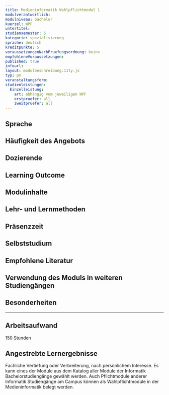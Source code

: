 ```yaml
---
title: Medieninformatik Wahlpflichtmodul 1
modulverantwortlich:
modulniveau: bachelor
kuerzel: WPF
untertitel: 
studiensemester: 6
kategorie: spezialisierung
sprache: deutsch
kreditpunkte: 5
voraussetzungenNachPruefungsordnung: keine
empfohleneVoraussetzungen: 
published: true
infourl: 
layout: modulbeschreibung.11ty.js
typ: pm
veranstaltungsform: 
studienleistungen:
  Einzelleistung:
    art: abhängig vom jeweiligen WPF
    erstpruefer: all
    zweitpruefer: all
---
```


## Sprache

## Häufigkeit des Angebots

## Dozierende

## Learning Outcome

## Modulinhalte

## Lehr- und Lernmethoden

## Präsenzzeit

## Selbststudium

## Empfohlene Literatur

## Verwendung des Moduls in weiteren Studiengängen

## Besonderheiten

---

## Arbeitsaufwand
150 Stunden

## Angestrebte Lernergebnisse
Fachliche Vertiefung oder Verbreiterung, nach persönlichem Interesse. Es kann eines der Module aus dem Katalog aller Module der Informatik Bachelorstudiengänge gewählt werden. Auch Pflichtmodule anderer Informatik Studiengänge am Campus können als Wahlpflichtmodule in der Medieninformatik belegt werden.

